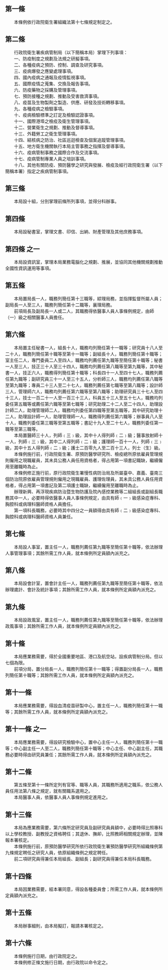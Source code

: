 第一條 
-------
　　本條例依行政院衛生署組織法第十七條規定制定之。  


第二條 
-------
　　行政院衛生署疾病管制局（以下簡稱本局）掌理下列事項：  
　　一、防疫制度之規劃及法規之研擬事項。  
　　二、各種疫病之預防、控制、調查及研究事項。  
　　三、疫病爆發之應變處理事項。  
　　四、國內疫病之通報及疫情監視事項。  
　　五、國際疫情之蒐集、交換及報告事項。  
　　六、防疫藥物之採購及管理事項。  
　　七、預防接種之規劃、推動及受害救濟事項。  
　　八、疫苗及生物製劑之製造、供應、研發及技術轉移事項。  
　　九、各種疫病之檢驗事項。  
　　十、疫病檢驗標準之訂定及檢驗認證事項。  
　　十一、國際港埠之檢疫及衛生管理事項。  
　　十二、營業衛生之規劃、推動及督導事項。  
　　十三、外籍勞工之衛生管理事項。  
　　十四、結核病之防治、社區巡迴檢查及個案追蹤管理事項。  
　　十五、地方衛生機關執行本局主管事務之指揮及督導事項。  
　　十六、疫病管制事務之國際合作及交流事項。  
　　十七、疫病管制專業人員之培訓事項。  
　　十八、其他有關防疫、預防醫學之研究與發展、檢疫及經行政院衛生署（以下簡稱本署）指定之疾病管制事項。  


第三條 
-------
　　本局設十組，分別掌理前條所列事項，並得分科辦事。  


第四條 
-------
　　本局設秘書室，掌理文書、印信、出納、財產管理及其他庶務事項。  


第四條 之一 
------------
　　本局設資訊室，掌理本局業務電腦化之規劃、推展，並協同其他機關規劃推動全國性資訊運用等事項。  


第五條 
-------
　　本局置局長一人，職務列簡任第十三職等，綜理局務，並指揮監督所屬人員；副局長一人至三人，職務列簡任第十二職等，襄理局務。  
　　前項局長及副局長一人或二人，其職務得依醫事人員人事條例規定，由師（一）級之相關醫事人員擔任。  


第六條 
-------
　　本局置主任秘書一人，組長十人，職務均列簡任第十一職等；研究員十八人至二十人，職務列簡任第十職等至第十一職等；副組長十人，職務列簡任第十職等；室主任二人，專門委員二人至四人，職務均列薦任第九職等至簡任第十職等；秘書一人至三人，技正三十人至三十四人，職務均列薦任第八職等至第九職等，其中秘書一人，技正六人，職務得列簡任第十職等；科長四十一人至四十七人，職務列薦任第九職等；副研究員三十一人至三十五人，分析師三人，職務均列薦任第八職等至第九職等；專員二十三人至二十七人，職務列薦任第七職等至第八職等；設計師三人，管理師六人，職務均列薦任第六職等至第八職等；助理研究員三十七人至四十三人，技士一百二十一人至一百三十三人，科員五十三人至五十七人，職務均列委任第五職等或薦任第六職等至第七職等；研究助理二十二人至二十四人，助理設計師二人，助理管理師二人，職務均列委任第四職等至第五職等，其中研究助理十二人，助理設計師一人，助理管理師一人，職務得列薦任第六職等；辦事員八人至十人，職務列委任第三職等至第五職等；書記十九人至二十七人，職務列委任第一職等至第三職等。  
　　本局置醫師三十人，列師﹙三﹚級，其中十人得列師﹙二﹚級；醫事放射師十一人，列師﹙三﹚級，其中二人得列師﹙二﹚級；護理師一百十一人，列師﹙三﹚級，其中十五人得列師﹙二﹚級；護士二百零九人至二百十三人，列士（生）級。  
　　本條例施行前，行政院衛生署、原預防醫學研究所、檢疫總所原依雇員管理規則僱用之現職雇員，其未具公務人員任用資格者，得占用第一項書記職缺，繼續僱用至離職時為止。  
　　本條例修正施行前，原行政院衛生署慢性病防治局及所屬臺中、嘉義、臺南三個防治院原依雇員管理規則僱用之現職雇員、護理佐理員，其未具公務人員任用資格者，得占用第一項書記及第二項護士職缺，繼續僱用至離職時為止。  
　　辦理新興、再浮現疾病防治暨生物防護及院內感控業務等二組組長或副組長職務其中一人，必要時得依醫事人員人事條例規定，由具有師﹙一﹚級感染症專科、胸腔科或病理科醫師資格人員擔任。  
　　第一項科長職務，必要時其中四分之一員額得由具有師﹙二﹚級感染症專科、胸腔科或病理科醫師資格人員兼任。  


第七條 
-------
　　本局設人事室，置主任一人，職務列薦任第九職等至簡任第十職等，依法辦理人事管理事項；其餘所需工作人員，就本條例所定員額內派充之。  


第八條 
-------
　　本局設會計室，置會計主任一人，職務列薦任第九職等至簡任第十職等，依法辦理歲計、會計及統計事項；其餘所需工作人員，就本條例所定員額內派充之。  


第九條 
-------
　　本局設政風室，置主任一人，職務列薦任第九職等至簡任第十職等，依法辦理政風事項；其餘所需工作人員，就本條例所定員額內派充之。  


第十條 
-------
　　本局應業務需要，得於全國重要地區、港口及航空站，設疾病管制分局。但以七個為限。  
　　前項分局，置分局長一人，職務列簡任第十一職等；得置副分局長一人，職務列簡任第十職等；其餘所需工作人員，就本條例所定員額內派充之。  


第十一條 
---------
　　本局應業務需要，得設血清疫苗研製中心，置主任一人，職務列簡任第十一職等；其餘所需工作人員，就本條例所定員額內派充之。  


第十一條 之一 
--------------
　　本局應業務需要，得設研究檢驗中心，置中心主任一人，職務列簡任第十一職等；中心副主任一人至二人，職務列簡任第十職等；中心主任、中心副主任，其職務必要時得由研究員兼任；其餘所需工作人員，就本條例所定員額內派充之。  


第十二條 
---------
　　第五條至第十一條所定列有官等、職等人員，其職務所適用之職系，依公務人員任用法第八條之規定，就有關職系選用之。  
　　本局醫事人員，依醫事人員人事條例規定進用之。  


第十三條 
---------
　　本局為應業務需要，第六條所定研究員及副研究員員額中，必要時得比照專科以上學校教授、副教授之資格聘任；其退休、撫卹，比照教師相關規定辦理，並陳報本署核定。  
　　本條例施行前，原預防醫學研究所依行政院衛生署預防醫學研究所組織條例第九條規定聘任之研究人員，依原組織條例之規定聘任。  
　　前二項研究員得兼任本局組長、副組長；副研究員得兼任本局科長職務。  


第十四條 
---------
　　本局因業務需要，經本署同意，得設各種委員會；所需工作人員，就本條例所定員額內派充之。  


第十五條 
---------
　　本局辦事細則，由本局擬訂，報請本署核定之。  


第十六條 
---------
　　本條例施行日期，由行政院定之。  
　　本條例修正條文施行日期，由行政院以命令定之。